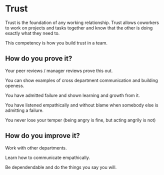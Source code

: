 # Trust

Trust is the foundation of any working relationship. Trust allows coworkers to work on projects and tasks together and know that the other is doing exactly what they need to. 

This competency is how you build trust in a team.

## How do you prove it?

Your peer reviews / manager reviews prove this out.

You can show examples of cross department communication and building openess.

You have admitted failure and shown learning and growth from it.

You have listened empathically and without blame when somebody else is admitting a failure.

You never lose your temper (being angry is fine, but acting angrily is not)

## How do you improve it?

Work with other departments.

Learn how to communicate empathically.

Be dependendable and do the things you say you will.
